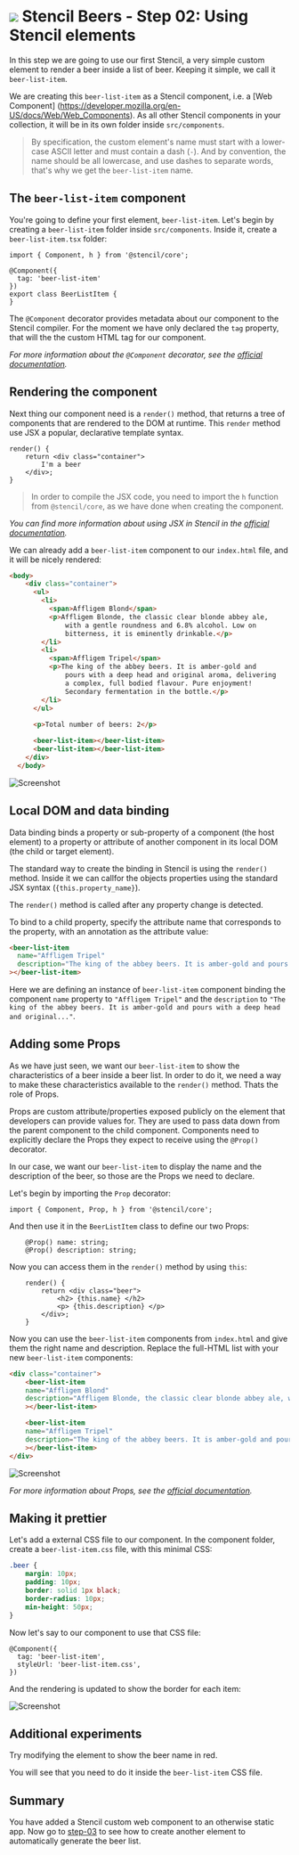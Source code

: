 # ![](../img/logo-25px.png) Stencil Beers - Step 02: Using Stencil elements

In this step we are going to use our first Stencil, a very simple custom element to render a beer inside a list of beer. Keeping it simple, we call it `beer-list-item`.

We are creating this `beer-list-item` as a Stencil component, i.e. a [Web Component] (https://developer.mozilla.org/en-US/docs/Web/Web_Components). As all other Stencil components in your collection, it will be in its own folder inside `src/components`.

> By specification, the custom element's name must start with a lower-case ASCII letter and must contain a dash (`-`). And by convention, the name should be all lowercase, and use dashes to separate words, that's why we get the `beer-list-item` name.

## The `beer-list-item` component

You're going to define your first element, `beer-list-item`. Let's begin by creating a `beer-list-item` folder inside `src/components`. Inside it, create a `beer-list-item.tsx` folder:

```tsx
import { Component, h } from '@stencil/core';

@Component({
  tag: 'beer-list-item'
})
export class BeerListItem {
}
```

The `@Component` decorator provides metadata about our component to the Stencil compiler. For the moment we have only declared the `tag` property, that will the the custom HTML tag for our component.

*For more information about the `@Component` decorator, see the [official documentation](https://stenciljs.com/docs/component).*

## Rendering the component

Next thing our component need is a `render()` method, that returns a tree of components that are rendered to the DOM at runtime. This `render` method use JSX a popular, declarative template syntax.  


```tsx
render() {
    return <div class="container">
        I'm a beer
    </div>;
}
```

> In order to compile the JSX code, you need to import the `h` function from `@stencil/core`, as we have done when creating the component.

*You can find more information about using JSX in Stencil in the [official documentation](https://stenciljs.com/docs/templating-jsx).*


We can already add a `beer-list-item` component to our `index.html` file, and it will be nicely rendered:

```html  
<body>
    <div class="container">
      <ul>
        <li>
          <span>Affligem Blond</span>
          <p>Affligem Blonde, the classic clear blonde abbey ale, 
              with a gentle roundness and 6.8% alcohol. Low on 
              bitterness, it is eminently drinkable.</p>
        </li>
        <li>
          <span>Affligem Tripel</span>
          <p>The king of the abbey beers. It is amber-gold and 
              pours with a deep head and original aroma, delivering 
              a complex, full bodied flavour. Pure enjoyment! 
              Secondary fermentation in the bottle.</p>
        </li>
      </ul>
      
      <p>Total number of beers: 2</p>

      <beer-list-item></beer-list-item>
      <beer-list-item></beer-list-item>
    </div>
  </body>
```

![Screenshot](../img/step-02-01.png)



## Local DOM and data binding 

Data binding binds a property or sub-property of a component (the host element) to a property or attribute of another component in its local DOM (the child or target element).

The standard way to create the binding in Stencil is using the `render()` method. Inside it we can callfor the objects properties using the standard JSX syntax (`{this.property_name}`).

The `render()` method is called after any property change is detected.

To bind to a child property, specify the attribute name that corresponds to the property, with an annotation as the attribute value:

```html
<beer-list-item
  name="Affligem Tripel"
  description="The king of the abbey beers. It is amber-gold and pours with a deep head and original..."
></beer-list-item>
```

Here we are defining an instance of `beer-list-item`  component binding the component `name` property to `"Affligem Tripel"` and the `description` to `"The king of the abbey beers. It is amber-gold and pours with a deep head and original..."`.


## Adding some Props

As we have just seen, we want our `beer-list-item` to show the characteristics of a beer inside a beer list. In order to do it, we need a way to make these characteristics available to the `render()` method. Thats the role of Props.

Props are custom attribute/properties exposed publicly on the element that developers can provide values for. They are used to pass data down from the parent component to the child component. Components need to explicitly declare the Props they expect to receive using the `@Prop()` decorator. 

In our case, we want our `beer-list-item` to display the name and the description of the beer, so those are the Props we need to declare.

Let's begin by importing the `Prop` decorator:

```tsx
import { Component, Prop, h } from '@stencil/core';
```

And then use it in the `BeerListItem` class to define our two Props:

```tsx
    @Prop() name: string;
    @Prop() description: string;
```

Now you can access them in the `render()` method by using `this`:

```tsx
    render() {
        return <div class="beer">
            <h2> {this.name} </h2>
            <p> {this.description} </p>
        </div>;
    }
```

Now you can use the `beer-list-item` components from `index.html` and give them the right name and description. Replace the full-HTML list with your new `beer-list-item` components:

```html
<div class="container">
    <beer-list-item
    name="Affligem Blond"
    description="Affligem Blonde, the classic clear blonde abbey ale, with a gentle roundness and 6.8%..."
    ></beer-list-item>

    <beer-list-item
    name="Affligem Tripel"
    description="The king of the abbey beers. It is amber-gold and pours with a deep head and original..."
    ></beer-list-item>
</div>
```

![Screenshot](../img/step-02-02.png)

*For more information about Props, see the [official documentation](https://stenciljs.com/docs/properties).*


## Making it prettier


Let's add a external CSS file to our component. In the component folder, create a `beer-list-item.css` file, with this minimal CSS:

```css
.beer {
    margin: 10px;
    padding: 10px;
    border: solid 1px black;
    border-radius: 10px;
    min-height: 50px;
}
```

Now let's say to our component to use that CSS file:

```tsx
@Component({
  tag: 'beer-list-item',
  styleUrl: 'beer-list-item.css',
})
```

And the rendering is updated to show the border for each item:

![Screenshot](../img/step-02-03.png)


## Additional experiments

Try modifying the element to show the beer name in red.

You will see that you need to do it inside the `beer-list-item` CSS file.

## Summary

You have added a Stencil custom web component to an otherwise static app. Now go to [step-03](../step-03/) to see how to create another element to automatically generate the beer list.